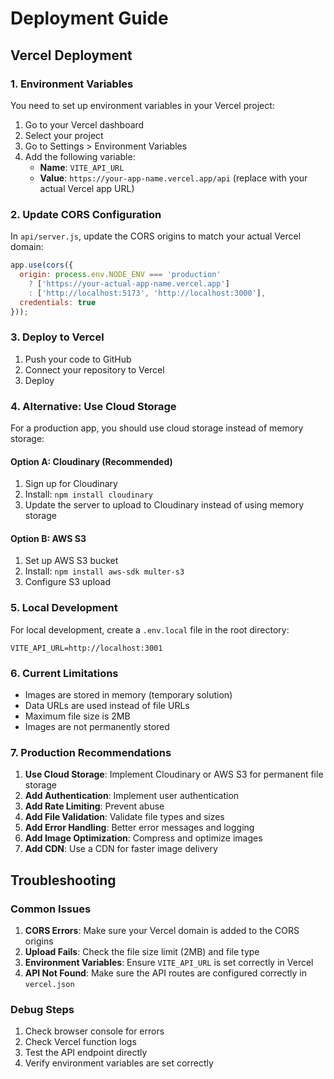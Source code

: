 # Deployment Guide

## Vercel Deployment

### 1. Environment Variables

You need to set up environment variables in your Vercel project:

1. Go to your Vercel dashboard
2. Select your project
3. Go to Settings > Environment Variables
4. Add the following variable:
   - **Name**: `VITE_API_URL`
   - **Value**: `https://your-app-name.vercel.app/api` (replace with your actual Vercel app URL)

### 2. Update CORS Configuration

In `api/server.js`, update the CORS origins to match your actual Vercel domain:

```javascript
app.use(cors({
  origin: process.env.NODE_ENV === 'production' 
    ? ['https://your-actual-app-name.vercel.app'] 
    : ['http://localhost:5173', 'http://localhost:3000'],
  credentials: true
}));
```

### 3. Deploy to Vercel

1. Push your code to GitHub
2. Connect your repository to Vercel
3. Deploy

### 4. Alternative: Use Cloud Storage

For a production app, you should use cloud storage instead of memory storage:

#### Option A: Cloudinary (Recommended)
1. Sign up for Cloudinary
2. Install: `npm install cloudinary`
3. Update the server to upload to Cloudinary instead of using memory storage

#### Option B: AWS S3
1. Set up AWS S3 bucket
2. Install: `npm install aws-sdk multer-s3`
3. Configure S3 upload

### 5. Local Development

For local development, create a `.env.local` file in the root directory:

```
VITE_API_URL=http://localhost:3001
```

### 6. Current Limitations

- Images are stored in memory (temporary solution)
- Data URLs are used instead of file URLs
- Maximum file size is 2MB
- Images are not permanently stored

### 7. Production Recommendations

1. **Use Cloud Storage**: Implement Cloudinary or AWS S3 for permanent file storage
2. **Add Authentication**: Implement user authentication
3. **Add Rate Limiting**: Prevent abuse
4. **Add File Validation**: Validate file types and sizes
5. **Add Error Handling**: Better error messages and logging
6. **Add Image Optimization**: Compress and optimize images
7. **Add CDN**: Use a CDN for faster image delivery

## Troubleshooting

### Common Issues

1. **CORS Errors**: Make sure your Vercel domain is added to the CORS origins
2. **Upload Fails**: Check the file size limit (2MB) and file type
3. **Environment Variables**: Ensure `VITE_API_URL` is set correctly in Vercel
4. **API Not Found**: Make sure the API routes are configured correctly in `vercel.json`

### Debug Steps

1. Check browser console for errors
2. Check Vercel function logs
3. Test the API endpoint directly
4. Verify environment variables are set correctly 
